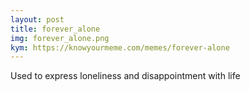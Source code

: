 ```yaml
---
layout: post
title: forever_alone
img: forever_alone.png
kym: https://knowyourmeme.com/memes/forever-alone
---
```

Used to express loneliness and disappointment with life
